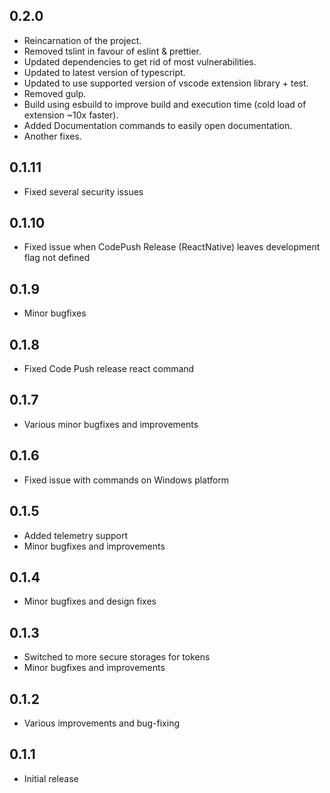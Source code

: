 ## 0.2.0
* Reincarnation of the project.
* Removed tslint in favour of eslint & prettier.
* Updated dependencies to get rid of most vulnerabilities.
* Updated to latest version of typescript.
* Updated to use supported version of vscode extension library + test.
* Removed gulp.
* Build using esbuild to improve build and execution time (cold load of extension ~10x faster).
* Added Documentation commands to easily open documentation.
* Another fixes.

## 0.1.11
* Fixed several security issues

## 0.1.10
* Fixed issue when CodePush Release (ReactNative) leaves development flag not defined

## 0.1.9
* Minor bugfixes

## 0.1.8
* Fixed Code Push release react command 

## 0.1.7
* Various minor bugfixes and improvements 

## 0.1.6
* Fixed issue with commands on Windows platform

## 0.1.5
* Added telemetry support
* Minor bugfixes and improvements

## 0.1.4
* Minor bugfixes and design fixes

## 0.1.3
* Switched to more secure storages for tokens
* Minor bugfixes and improvements

## 0.1.2
* Various improvements and bug-fixing

## 0.1.1
* Initial release
